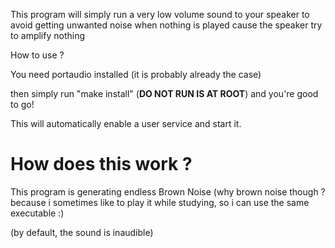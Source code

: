 This program will simply run a very low volume sound to your speaker
to avoid getting unwanted noise when nothing is played
cause the speaker try to amplify nothing

How to use ? 

You need portaudio installed (it is probably already the case)

then simply run "make install" (**DO NOT RUN IS AT ROOT**) and you're good to go!

This will automatically enable a user service and start it. 

# How does this work ?

This program is generating endless Brown Noise (why brown noise though ? because i sometimes like to play it while studying, so i can use the same executable :)

(by default, the sound is inaudible)
